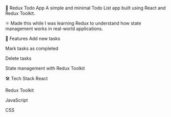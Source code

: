 📝 Redux Todo App
A simple and minimal Todo List app built using React and Redux Toolkit.

⚛️ Made this while I was learning Redux to understand how state management works in real-world applications.

🚀 Features
Add new tasks

Mark tasks as completed

Delete tasks

State management with Redux Toolkit

🛠️ Tech Stack
React

Redux Toolkit

JavaScript

CSS
